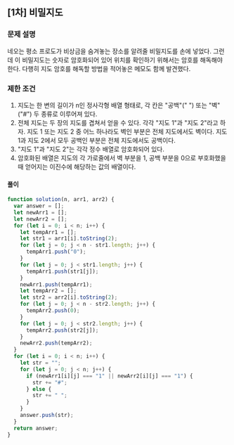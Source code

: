 ## [1차] 비밀지도

### 문제 설명

네오는 평소 프로도가 비상금을 숨겨놓는 장소를 알려줄 비밀지도를 손에 넣었다. 그런데 이 비밀지도는 숫자로 암호화되어 있어 위치를 확인하기 위해서는 암호를 해독해야 한다. 다행히 지도 암호를 해독할 방법을 적어놓은 메모도 함께 발견했다.


### 제한 조건
1. 지도는 한 변의 길이가 n인 정사각형 배열 형태로, 각 칸은 "공백"(" ") 또는 "벽"("#") 두 종류로 이루어져 있다.
2. 전체 지도는 두 장의 지도를 겹쳐서 얻을 수 있다. 각각 "지도 1"과 "지도 2"라고 하자. 지도 1 또는 지도 2 중 어느 하나라도 벽인 부분은 전체 지도에서도 벽이다. 지도 1과 지도 2에서 모두 공백인 부분은 전체 지도에서도 공백이다.
3. "지도 1"과 "지도 2"는 각각 정수 배열로 암호화되어 있다.
4. 암호화된 배열은 지도의 각 가로줄에서 벽 부분을 1, 공백 부분을 0으로 부호화했을 때 얻어지는 이진수에 해당하는 값의 배열이다.

#### 풀이

```js
function solution(n, arr1, arr2) {
  var answer = [];
  let newArr1 = [];
  let newArr2 = [];
  for (let i = 0; i < n; i++) {
    let tempArr1 = [];
    let str1 = arr1[i].toString(2);
    for (let j = 0; j < n - str1.length; j++) {
      tempArr1.push("0");
    }
    for (let j = 0; j < str1.length; j++) {
      tempArr1.push(str1[j]);
    }
    newArr1.push(tempArr1);
    let tempArr2 = [];
    let str2 = arr2[i].toString(2);
    for (let j = 0; j < n - str2.length; j++) {
      tempArr2.push(0);
    }
    for (let j = 0; j < str2.length; j++) {
      tempArr2.push(str2[j]);
    }
    newArr2.push(tempArr2);
  }
  for (let i = 0; i < n; i++) {
    let str = "";
    for (let j = 0; j < n; j++) {
      if (newArr1[i][j] === "1" || newArr2[i][j] === "1") {
        str += "#";
      } else {
        str += " ";
      }
    }
    answer.push(str);
  }
  return answer;
}
```